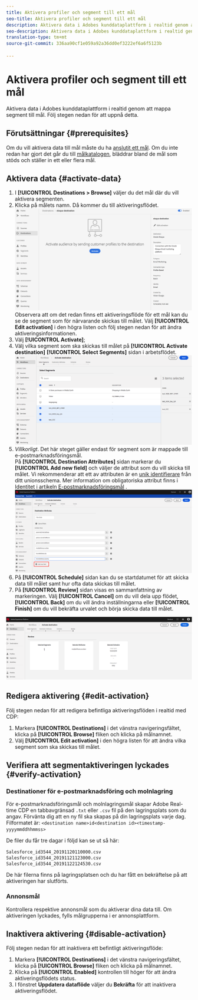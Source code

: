 ```yaml
---
title: Aktivera profiler och segment till ett mål
seo-title: Aktivera profiler och segment till ett mål
description: Aktivera data i Adobes kunddataplattform i realtid genom att mappa segment till mål. Följ stegen nedan för att uppnå detta.
seo-description: Aktivera data i Adobes kunddataplattform i realtid genom att mappa segment till mål. Följ stegen nedan för att uppnå detta.
translation-type: tm+mt
source-git-commit: 336aa90cf1e059a92a36dd0ef3222ef6a6f5123b

---
```



# Aktivera profiler och segment till ett mål

Aktivera data i Adobes kunddataplattform i realtid genom att mappa segment till mål. Följ stegen nedan för att uppnå detta.

## Förutsättningar {#prerequisites}

Om du vill aktivera data till mål måste du ha [anslutit ett mål](/help/rtcdp/destinations/assets/connect-destination.png). Om du inte redan har gjort det går du till [målkatalogen](/help/rtcdp/destinations/destinations-catalog.md), bläddrar bland de mål som stöds och ställer in ett eller flera mål.

## Aktivera data {#activate-data}

1. I **[!UICONTROL Destinations > Browse]** väljer du det mål där du vill aktivera segmenten.
2. Klicka på målets namn. Då kommer du till aktiveringsflödet.
   ![activate-flow](/help/rtcdp/destinations/assets/activate-flow.png)Observera att om det redan finns ett aktiveringsflöde för ett mål kan du se de segment som för närvarande skickas till målet. Välj **[!UICONTROL Edit activation]** i den högra listen och följ stegen nedan för att ändra aktiveringsinformationen.
3. Välj **[!UICONTROL Activate]**;
4. Välj vilka segment som ska skickas till målet på **[!UICONTROL Activate destination]** **[!UICONTROL Select Segments]** sidan i arbetsflödet.
   ![segment-till-mål](/help/rtcdp/destinations/assets/select-segments.png)
5. *Villkorligt*. Det här steget gäller endast för segment som är mappade till e-postmarknadsföringsmål. <br> På **[!UICONTROL Destination Attributes]** sidan markerar du **[!UICONTROL Add new field]** och väljer de attribut som du vill skicka till målet.
Vi rekommenderar att ett av attributen är en [unik identifierare](/help/rtcdp/destinations/email-marketing-destinations.md#identity) från ditt unionsschema. Mer information om obligatoriska attribut finns i Identitet i artikeln [E-postmarknadsföringsmål](/help/rtcdp/destinations/email-marketing-destinations.md#identity) .
   ![mål-attribut](/help/rtcdp/destinations/assets/destination-attributes.png)
6. På **[!UICONTROL Schedule]** sidan kan du se startdatumet för att skicka data till målet samt hur ofta data skickas till målet.
7. På **[!UICONTROL Review]** sidan visas en sammanfattning av markeringen. Välj **[!UICONTROL Cancel]** om du vill dela upp flödet, **[!UICONTROL Back]** om du vill ändra inställningarna eller **[!UICONTROL Finish]** om du vill bekräfta urvalet och börja skicka data till målet.

![bekräfta-val](/help/rtcdp/destinations/assets/confirm-selection.png)

## Redigera aktivering {#edit-activation}

Följ stegen nedan för att redigera befintliga aktiveringsflöden i realtid med CDP:

1. Markera **[!UICONTROL Destinations]** i det vänstra navigeringsfältet, klicka på **[!UICONTROL Browse]** fliken och klicka på målnamnet.
2. Välj **[!UICONTROL Edit activation]** i den högra listen för att ändra vilka segment som ska skickas till målet.

## Verifiera att segmentaktiveringen lyckades {#verify-activation}

### Destinationer för e-postmarknadsföring och molnlagring

För e-postmarknadsföringsmål och molnlagringsmål skapar Adobe Real-time CDP en tabbavgränsad `.txt` eller `.csv` fil på den lagringsplats som du angav. Förvänta dig att en ny fil ska skapas på din lagringsplats varje dag. Filformatet är:
`<destination name>id<destination id><timestamp-yyyymmddhhmmss>`

De filer du får tre dagar i följd kan se ut så här:

```
Salesforce_id3544_20191120110000.csv
Salesforce_id3544_20191121123000.csv
Salesforce_id3544_20191122124530.csv
```

De här filerna finns på lagringsplatsen och du har fått en bekräftelse på att aktiveringen har slutförts.

### Annonsmål

Kontrollera respektive annonsmål som du aktiverar dina data till. Om aktiveringen lyckades, fylls målgrupperna i er annonsplattform.

## Inaktivera aktivering {#disable-activation}

Följ stegen nedan för att inaktivera ett befintligt aktiveringsflöde:

1. Markera **[!UICONTROL Destinations]** i det vänstra navigeringsfältet, klicka på **[!UICONTROL Browse]** fliken och klicka på målnamnet.
2. Klicka på **[!UICONTROL Enabled]** kontrollen till höger för att ändra aktiveringsflödets status.
3. I fönstret **Uppdatera dataflöde** väljer du **Bekräfta** för att inaktivera aktiveringsflödet.

